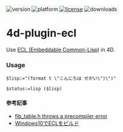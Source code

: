 ![version](https://img.shields.io/badge/version-18%2B-EB8E5F)
![platform](https://img.shields.io/static/v1?label=platform&message=mac-intel%20|%20mac-arm%20&color=blue)
[![license](https://img.shields.io/github/license/miyako/4d-plugin-ecl)](LICENSE)
![downloads](https://img.shields.io/github/downloads/miyako/4d-plugin-ecl/total)

# 4d-plugin-ecl
Use [ECL (Embeddable Common-Lisp)](https://common-lisp.net/project/ecl/main.html) in 4D.

### Usage

```4d
$lisp:="(format t \"こんにちは せかい\")\")"

$status:=lisp ($lisp)
```

#### 参考記事

* [fib_table.h throws a precompiler error](https://gitlab.com/embeddable-common-lisp/ecl/-/issues/213)
* [Windows10でECLをビルド](https://qiita.com/NOEU/items/3a6ad5405a8cf5a66741)
